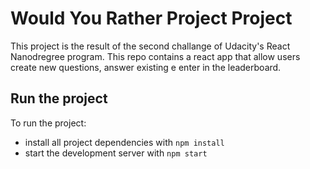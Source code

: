# Would You Rather Project Project

This project is the result of the second challange of Udacity's React Nanodregree program.
This repo contains a react app that allow users create new questions, answer existing e enter in the leaderboard.

## Run the project

To run the project:

* install all project dependencies with `npm install`
* start the development server with `npm start`